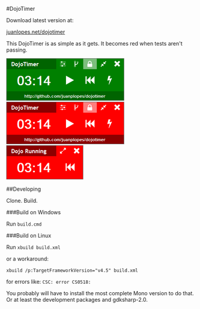 #DojoTimer

Download latest version at:

[juanlopes.net/dojotimer](http://juanlopes.net/dojotimer)

This DojoTimer is as simple as it gets. It becomes red when tests aren't passing.

![Green DojoTimer](https://github.com/juanplopes/dojotimer/raw/master/doc/green.png)
![Red DojoTimer](https://github.com/juanplopes/dojotimer/raw/master/doc/red.png)
![Red DojoTimer Small](https://github.com/juanplopes/dojotimer/raw/master/doc/redsmall.png)

##Developing

Clone. Build.

###Build on Windows

Run ```build.cmd```

###Build on Linux

Run ```xbuild build.xml```

or a workaround:
```
xbuild /p:TargetFrameworkVersion="v4.5" build.xml
```
for errors like: `CSC: error CS0518:`

You probably will have to install the most complete Mono version to do that.
Or at least the development packages and gdksharp-2.0.
